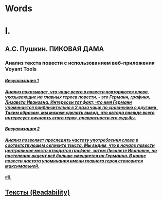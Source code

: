 # Words
# I.
<h2><b>А.С. Пушкин. 
  ПИКОВАЯ ДАМА</b></h2>
  <h3>Анализ текста повести с использованием веб-приложения Voyant Tools</h3>
 
<h4><em><a href=https://voyant-tools.org/?stopList=keywords-d6c030fdc2bca26832a3ed65ada5297f&panels=cirrus%2Creader%2Ctrends%2Csummary%2Ccontexts&corpus=0965b50470339dc468ee9885bfb1c03f>Визуализация 1</h4></em>

<h4><em> Анализ показывает, что чаще всего в повести повторяются слова, указывающие на главных героев повести, - это Германн, графиня, Лизавета Ивановна. Интересен тот факт, что имя Германн упоминается приблизительно в 2 раза чаще по сравнению с другими. Таким образом, мы можем сделать вывод, что автора прежде всего интересует личность этого героя, превратности его судьбы.</h4></em>

<h4><em><a href=https://voyant-tools.org/tool/CorpusTerms/?panels=bubblelines%2Creader%2Ccorpusterms%2Csummary%2Ccontexts&corpus=0965b50470339dc468ee9885bfb1c03f'>Визуализация 2</h4></em>
  
<h4><em> Анализ позволяет проследить частоту употребления слова в соответствующем сегменте текста. Мы видим, что в начале повести центральное место отводится графине, затем Лизавете Ивановне, но постепенно акцент всё больше смещается на Германна. В конце повести частота упоминания имени главного героя становится максимальной.</h4></em>
  
#II.

<h2><b>Тексты (Readability)</b></h2>

<h4><em><a href=https: Визуализация 1</h4></em>
  
<h4><em><a href=https: Визуализация 2</h4></em>

